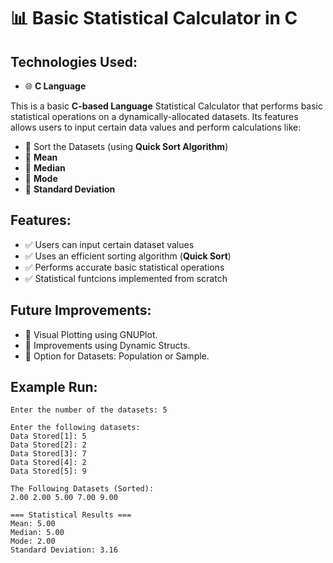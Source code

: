 # 📊 Basic Statistical Calculator in C

## Technologies Used:
- 🌐 **C Language**

This is a basic **C-based Language** Statistical Calculator that performs basic statistical operations on a dynamically-allocated datasets. Its features allows users to input certain data values and perform calculations like:

- 📌 Sort the Datasets (using **Quick Sort Algorithm**)
- 📌 **Mean**
- 📌 **Median**
- 📌 **Mode**
- 📌 **Standard Deviation**

## Features:

- ✅ Users can input certain dataset values
- ✅ Uses an efficient sorting algorithm (**Quick Sort**)
- ✅ Performs accurate basic statistical operations
- ✅ Statistical funtcions implemented from scratch

## Future Improvements:

- 📌 Visual Plotting using GNUPlot.
- 📌 Improvements using Dynamic Structs.
- 📌 Option for Datasets: Population or Sample.

## Example Run:
```text
Enter the number of the datasets: 5

Enter the following datasets:
Data Stored[1]: 5
Data Stored[2]: 2
Data Stored[3]: 7
Data Stored[4]: 2
Data Stored[5]: 9

The Following Datasets (Sorted):
2.00 2.00 5.00 7.00 9.00 

=== Statistical Results ===
Mean: 5.00
Median: 5.00
Mode: 2.00
Standard Deviation: 3.16
